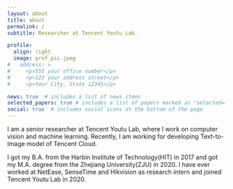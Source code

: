 ```yaml
---
layout: about
title: about
permalink: /
subtitle: Researcher at Tencent Youtu Lab.

profile:
  align: right
  image: prof_pic.jpeg
#   address: >
#     <p>555 your office number</p>
#     <p>123 your address street</p>
#     <p>Your City, State 12345</p>

news: true  # includes a list of news items
selected_papers: true # includes a list of papers marked as "selected={true}"
social: true  # includes social icons at the bottom of the page
---
```


I am a senior researcher at Tencent Youtu Lab, where I work on computer vision and machine learning. Recently, I am working for developing Text-to-Image model of Tencent Cloud.

I got my B.A. from the Harbin Institute of Technology(HIT) in 2017 and got my M.A. degree from the Zhejiang University(ZJU) in 2020. I have ever worked at NetEase, SenseTime and Hikvision as research intern and joined Tencent Youtu Lab in 2020.